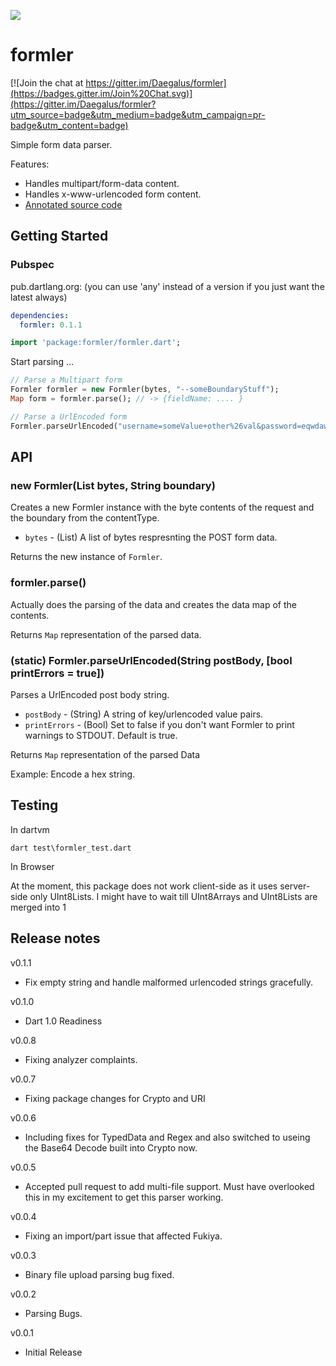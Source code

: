 [![](https://drone.io/github.com/daegalus/formler/status.png)](https://drone.io/github.com/daegalus/formler/latest)

# formler

[![Join the chat at https://gitter.im/Daegalus/formler](https://badges.gitter.im/Join%20Chat.svg)](https://gitter.im/Daegalus/formler?utm_source=badge&utm_medium=badge&utm_campaign=pr-badge&utm_content=badge)

Simple form data parser.

Features:

* Handles multipart/form-data content.
* Handles x-www-urlencoded form content.
* [Annotated source code](http://daegalus.github.com/annotated/formler/formler/formler.html)

## Getting Started

### Pubspec

pub.dartlang.org: (you can use 'any' instead of a version if you just want the latest always)
```yaml
dependencies:
  formler: 0.1.1
```

```dart
import 'package:formler/formler.dart';
```

Start parsing ...

```dart
// Parse a Multipart form
Formler formler = new Formler(bytes, "--someBoundaryStuff");
Map form = formler.parse(); // -> {fieldName: .... }

// Parse a UrlEncoded form
Formler.parseUrlEncoded("username=someValue+other%26val&password=eqwdawd9"); // -> { "username": "someValue other&val", "password": "eqwdawd9" }
```

## API

### new Formler(List<int> bytes, String boundary)

Creates a new Formler instance with the byte contents of the request and the boundary from the contentType.

* `bytes` - (List<int>) A list of bytes respresnting the POST form data.

Returns the new instance of `Formler`.

### formler.parse()

Actually does the parsing of the data and creates the data map of the contents.

Returns `Map` representation of the parsed data.

### (static) Formler.parseUrlEncoded(String postBody, [bool printErrors = true])

Parses a UrlEncoded post body string.

* `postBody` - (String) A string of key/urlencoded value pairs.
* `printErrors` - (Bool) Set to false if you don't want Formler to print warnings to STDOUT. Default is true.

Returns `Map` representation of the parsed Data

Example: Encode a hex string.

## Testing

In dartvm

```
dart test\formler_test.dart
```

In Browser

At the moment, this package does not work client-side as it uses server-side only UInt8Lists. I might have to wait till UInt8Arrays and UInt8Lists are merged into 1

## Release notes
v0.1.1
- Fix empty string and handle malformed urlencoded strings gracefully.

v0.1.0
- Dart 1.0 Readiness

v0.0.8
- Fixing analyzer complaints.

v0.0.7
- Fixing package changes for Crypto and URI

v0.0.6
- Including fixes for TypedData and Regex and also switched to useing the Base64 Decode built into Crypto now.

v0.0.5
- Accepted pull request to add multi-file support. Must have overlooked this in my excitement to get this parser working.

v0.0.4
- Fixing an import/part issue that affected Fukiya.

v0.0.3
- Binary file upload parsing bug fixed.

v0.0.2
- Parsing Bugs.

v0.0.1
- Initial Release
